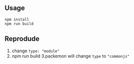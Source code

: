 ## Usage

    npm install
    npm run build

## Reprodude

1. change `type: "module"`
2. npm run build
3.packemon will change `type` to `"commonjs"`
